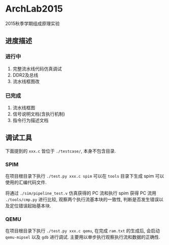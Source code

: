 # ArchLab2015
2015秋季学期组成原理实验

## 进度描述
### 进行中
1. 完整流水线代码仿真调试
2. DDR2及总线
3. 流水线框图改

### 已完成
1. 流水线框图
2. 信号说明文档(含执行机制)
3. 指令行为描述文档

## 调试工具

下面提到的 `xxx.c` 皆位于 `./testcase/`, 本身不包含目录.

### SPIM

在项目根目录下执行 `./test.py xxx.c spim` 可以在 `tools` 目录下生成 spim
可以使用的汇编代码文件.

将通过 `./sim/pipeline_test.v` 仿真获得的 PC 流和执行 spim 获得 PC 流用 `./tools/cmp.py` 进行比较,
观察两个执行流基本块的一致性, 判断是否发生错误以及定位错误起始基本块.

### QEMU

在项目根目录下执行 `./test.py xxx.c qemu`, 在完成 `ram.txt` 的生成后, 会启动 `qemu-mipsel` 以及 `gdb` 进行调试.
主要用以单步执行观察执行流和数据的正确性.

